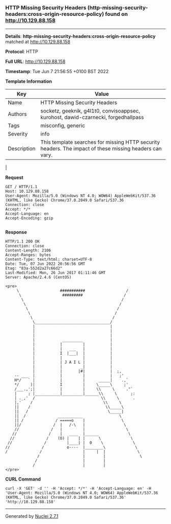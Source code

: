 ### HTTP Missing Security Headers (http-missing-security-headers:cross-origin-resource-policy) found on http://10.129.88.158
---
**Details**: **http-missing-security-headers:cross-origin-resource-policy**  matched at http://10.129.88.158

**Protocol**: HTTP

**Full URL**: http://10.129.88.158

**Timestamp**: Tue Jun 7 21:56:55 +0100 BST 2022

**Template Information**

| Key | Value |
|---|---|
| Name | HTTP Missing Security Headers |
| Authors | socketz, geeknik, g4l1t0, convisoappsec, kurohost, dawid-czarnecki, forgedhallpass |
| Tags | misconfig, generic |
| Severity | info |
| Description | This template searches for missing HTTP security headers. The impact of these missing headers can vary.
 |

**Request**
```http
GET / HTTP/1.1
Host: 10.129.88.158
User-Agent: Mozilla/5.0 (Windows NT 4.0; WOW64) AppleWebKit/537.36 (KHTML, like Gecko) Chrome/37.0.2049.0 Safari/537.36
Connection: close
Accept: */*
Accept-Language: en
Accept-Encoding: gzip


```

**Response**
```http
HTTP/1.1 200 OK
Connection: close
Content-Length: 2106
Accept-Ranges: bytes
Content-Type: text/html; charset=UTF-8
Date: Tue, 07 Jun 2022 20:56:56 GMT
Etag: "83a-552d2a27c66d2"
Last-Modified: Mon, 26 Jun 2017 01:11:46 GMT
Server: Apache/2.4.6 (CentOS)

<pre>
     \                  ###########                  /
      \                  #########                  /
       \                                           /
        \                                         /
         \                                       /
          \                                     /
           \                                   /
            \_________________________________/
            |                                 |
            |                                 |
            |                                 |
            |            _________            |
            |           |         |           |
            |           |   ___   |           |
            |           I  |___|  |           |
            |           |         |           |
            |           | J A I L |           |
            |           |        _|           |
            |           |       |#|           |  ;,
    -- ___  |           |         |           |   ;'
    H*/   ` |           |         |      _____|    .,`
    */     )|           I         |     \_____\     ;'
    /___.,';|           |         |     \\     \     ."`
    |     ; |___________|_________|______\\     \      ;:
    | ._,'  /                             \\     \      .
    |,'    /                               \\     \
    ||    /                                 \\_____\
    ||   /                                   \_____|
    ||  /              ___________                \
    || /              / =====o    |                \
    ||/              /  |   /-\   |                 \
    //              /   |         |                  \
   //              /    |   ____  |______             \
  //              /    (O) |    | |      \             \
 //              /         |____| |  0    \             \
//              /          o----  |________\             \
/              /                  |     |  |              \
              /                   |        |               \
             /                    |        |
            /                     |        |
</pre>

```


**CURL Command**
```
curl -X 'GET' -d '' -H 'Accept: */*' -H 'Accept-Language: en' -H 'User-Agent: Mozilla/5.0 (Windows NT 4.0; WOW64) AppleWebKit/537.36 (KHTML, like Gecko) Chrome/37.0.2049.0 Safari/537.36' 'http://10.129.88.158'
```
---
Generated by [Nuclei 2.7.1](https://github.com/projectdiscovery/nuclei)